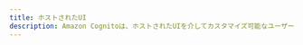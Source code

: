 ```yaml
---
title: ホストされたUI
description: Amazon Cognitoは、ホストされたUIを介してカスタマイズ可能なユーザーエクスペリエンスを提供します。 フローを使用すると、CognitoまたはソーシャルプロバイダのSDKをアプリケーションに埋め込むことなくログイン画面を起動できます。
---
```


<inline-fragment src="~/sdk/fragments/library-callout.md"></inline-fragment>

<inline-fragment platform="ios" src="~/sdk/auth/fragments/ios/hosted-ui.md"></inline-fragment> <inline-fragment platform="android" src="~/sdk/auth/fragments/android/hosted-ui.md"></inline-fragment>